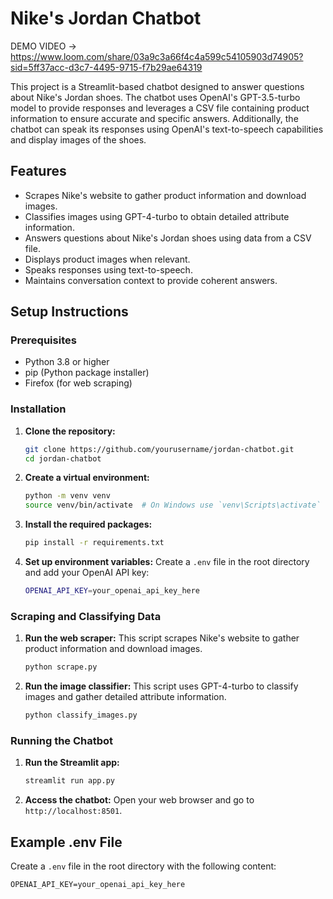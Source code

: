 # Nike's Jordan Chatbot

DEMO VIDEO -> https://www.loom.com/share/03a9c3a66f4c4a599c54105903d74905?sid=5ff37acc-d3c7-4495-9715-f7b29ae64319

This project is a Streamlit-based chatbot designed to answer questions about Nike's Jordan shoes. The chatbot uses OpenAI's GPT-3.5-turbo model to provide responses and leverages a CSV file containing product information to ensure accurate and specific answers. Additionally, the chatbot can speak its responses using OpenAI's text-to-speech capabilities and display images of the shoes.

## Features

- Scrapes Nike's website to gather product information and download images.
- Classifies images using GPT-4-turbo to obtain detailed attribute information.
- Answers questions about Nike's Jordan shoes using data from a CSV file.
- Displays product images when relevant.
- Speaks responses using text-to-speech.
- Maintains conversation context to provide coherent answers.

## Setup Instructions

### Prerequisites

- Python 3.8 or higher
- pip (Python package installer)
- Firefox (for web scraping)

### Installation

1. **Clone the repository:**

   ```sh
   git clone https://github.com/yourusername/jordan-chatbot.git
   cd jordan-chatbot
   ```

2. **Create a virtual environment:**

   ```sh
   python -m venv venv
   source venv/bin/activate  # On Windows use `venv\Scripts\activate`
   ```

3. **Install the required packages:**

   ```sh
   pip install -r requirements.txt
   ```

4. **Set up environment variables:**
   Create a `.env` file in the root directory and add your OpenAI API key:
   ```sh
   OPENAI_API_KEY=your_openai_api_key_here
   ```

### Scraping and Classifying Data

1. **Run the web scraper:**
   This script scrapes Nike's website to gather product information and download images.

   ```sh
   python scrape.py
   ```

2. **Run the image classifier:**
   This script uses GPT-4-turbo to classify images and gather detailed attribute information.
   ```sh
   python classify_images.py
   ```

### Running the Chatbot

1. **Run the Streamlit app:**

   ```sh
   streamlit run app.py
   ```

2. **Access the chatbot:**
   Open your web browser and go to `http://localhost:8501`.

## Example .env File

Create a `.env` file in the root directory with the following content:

```plaintext
OPENAI_API_KEY=your_openai_api_key_here
```
